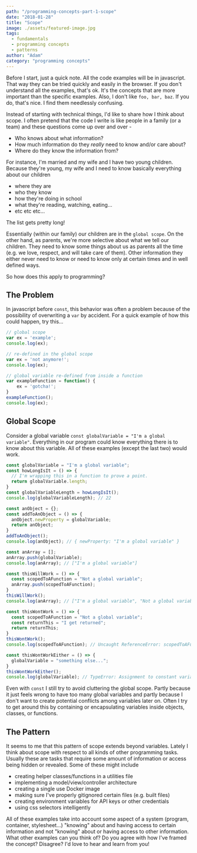```yaml
---
path: "/programming-concepts-part-1-scope"
date: "2018-01-28"
title: "Scope"
image: ./assets/featured-image.jpg
tags:
  - fundamentals
  - programming concepts
  - patterns
author: "Adam"
category: "programming concepts"
---
```

Before I start, just a quick note. All the code examples will be in javascript. That way they can be tried quickly and easily in the browser. If you don't understand all the examples, that's ok. It's the concepts that are more important than the specific examples. Also, I don't like `foo, bar, baz`. If you do, that's nice. I find them needlessly confusing.

Instead of starting with technical things, I'd like to share how I think about scope. I often pretend that the code I write is like people in a family (or a team) and these questions come up over and over - 

- Who knows about what information?
- How much information do they _really_ need to know and/or care about?
- Where do they know the information from?

For instance, I'm married and my wife and I have two young children. Because they're young, my wife and I need to know basically everything about our children
- where they are
- who they know
- how they're doing in school
- what they're reading, watching, eating...
- etc etc etc...

The list gets pretty long!

Essentially (within our family) our children are in the `global scope`. On the other hand, as parents, we're more selective about what we tell our children. They need to know some things about us as parents all the time (e.g. we love, respect, and will take care of them). Other information they either never need to know or need to know only at certain times and in well defined ways.

So how does this apply to programming? 

## The Problem
In javascript before `const`, this behavior was often a problem because of the possibility of overwriting a `var` by accident. For a quick example of how this could happen, try this...
```javascript
// global scope
var ex = 'example'; 
console.log(ex);

// re-defined in the global scope
var ex = 'not anymore!'; 
console.log(ex);

// global variable re-defined from inside a function
var exampleFunction = function() { 
	ex = 'gotcha!';
}
exampleFunction();
console.log(ex);
```

## Global Scope
Consider a global variable `const globalVariable = "I'm a global variable"`. Everything in our program could know everything there is to know about this variable. All of these examples (except the last two) would work.
```javascript
const globalVariable = "I'm a global variable";
const howLongIsIt = () => {
  // I'm wrapping this in a function to prove a point.
  return globalVariable.length;
}
const globalVariableLength = howLongIsIt();
console.log(globalVariableLength); // 22

const anObject = {};
const addToAnObject = () => {
  anObject.newProperty = globalVariable;
  return anObject;
}
addToAnObject();
console.log(anObject); // { newProperty: "I'm a global variable" }

const anArray = [];
anArray.push(globalVariable);
console.log(anArray); // ["I'm a global variable"]

const thisWillWork = () => {
  const scopedToAFunction = "Not a global variable";
  anArray.push(scopedToAFunction);
}
thisWillWork();
console.log(anArray); // ["I'm a global variable", "Not a global variable"]

const thisWontWork = () => {
  const scopedToAFunction = "Not a global variable";
  const returnThis = "I get returned";
  return returnThis;
}
thisWontWork();
console.log(scopedToAFunction); // Uncaught ReferenceError: scopedToAFunction is not defined

const thisWontWorkEither = () => {
  globalVariable = "something else...";
}
thisWontWorkEither();
console.log(globalVariable); // TypeError: Assignment to constant variable.
```

Even with `const` I still try to avoid cluttering the global scope. Partly because it just feels wrong to have too many global variables and partly because I don't want to create potential conflicts among variables later on. Often I try to get around this by containing or encapsulating variables inside objects, classes, or functions.

## The Pattern
It seems to me that this pattern of scope extends beyond variables. Lately I think about scope with respect to all kinds of other programming tasks. Usually these are tasks that require some amount of information or access being hidden or revealed. Some of these might include
- creating helper classes/functions in a utilities file
- implementing a model/view/controller architecture
- creating a single use Docker image
- making sure I've properly gitignored certain files (e.g. built files)
- creating environment variables for API keys or other credentials
- using css selectors intelligently

All of these examples take into account some aspect of a system (program, container, stylesheet...) "knowing" about and having access to certain information and not "knowing" about or having access to other information. What other examples can you think of? Do you agree with how I've framed the concept? Disagree? I'd love to hear and learn from you!